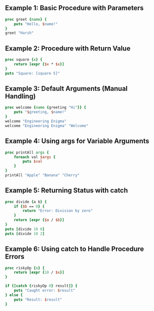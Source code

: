 ## Example 1: Basic Procedure with Parameters
```tcl
proc greet {name} {
    puts "Hello, $name!"
}
greet "Harsh"
```

## Example 2: Procedure with Return Value
```tcl
proc square {x} {
    return [expr {$x * $x}]
}
puts "Square: [square 5]"
```

## Example 3: Default Arguments (Manual Handling)
```tcl
proc welcome {name {greeting "Hi"}} {
    puts "$greeting, $name!"
}
welcome "Engineering Enigma"
welcome "Engineering Enigma" "Welcome"
```

## Example 4: Using args for Variable Arguments
```tcl
proc printAll args {
    foreach val $args {
        puts $val
    }
}
printAll "Apple" "Banana" "Cherry"
```

## Example 5: Returning Status with catch
```tcl
proc divide {a b} {
    if {$b == 0} {
        return "Error: Division by zero"
    }
    return [expr {$a / $b}]
}
puts [divide 10 0]
puts [divide 10 2]
```

## Example 6: Using catch to Handle Procedure Errors
```tcl
proc riskyOp {x} {
    return [expr {10 / $x}]
}

if {[catch {riskyOp 0} result]} {
    puts "Caught error: $result"
} else {
    puts "Result: $result"
}
```

